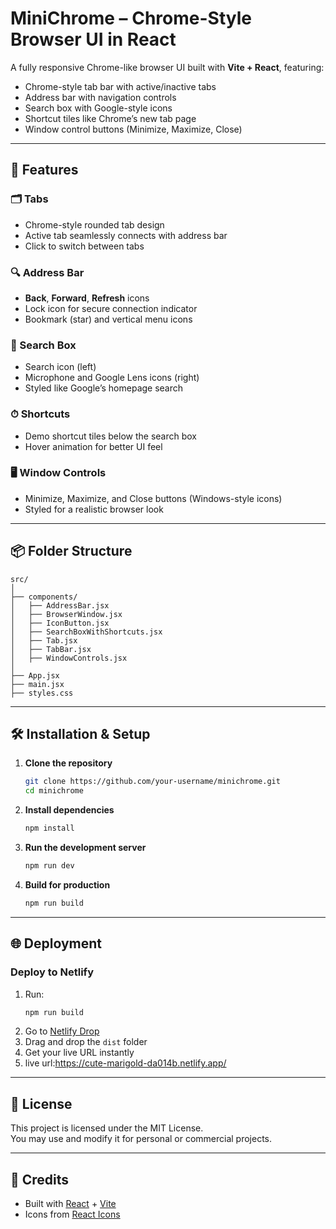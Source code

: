 # MiniChrome – Chrome-Style Browser UI in React

A fully responsive Chrome-like browser UI built with **Vite + React**, featuring:
- Chrome-style tab bar with active/inactive tabs
- Address bar with navigation controls
- Search box with Google-style icons
- Shortcut tiles like Chrome’s new tab page
- Window control buttons (Minimize, Maximize, Close)

---

## 🚀 Features

### 🗂 Tabs
- Chrome-style rounded tab design
- Active tab seamlessly connects with address bar
- Click to switch between tabs

### 🔍 Address Bar
- **Back**, **Forward**, **Refresh** icons
- Lock icon for secure connection indicator
- Bookmark (star) and vertical menu icons

### 🔎 Search Box
- Search icon (left)
- Microphone and Google Lens icons (right)
- Styled like Google’s homepage search

### ⏱ Shortcuts
- Demo shortcut tiles below the search box
- Hover animation for better UI feel

### 🖥 Window Controls
- Minimize, Maximize, and Close buttons (Windows-style icons)
- Styled for a realistic browser look

---

## 📦 Folder Structure

```
src/
│
├── components/
│   ├── AddressBar.jsx
│   ├── BrowserWindow.jsx
│   ├── IconButton.jsx
│   ├── SearchBoxWithShortcuts.jsx
│   ├── Tab.jsx
│   ├── TabBar.jsx
│   ├── WindowControls.jsx
│
├── App.jsx
├── main.jsx
├── styles.css
```

---

## 🛠 Installation & Setup

1. **Clone the repository**
   ```bash
   git clone https://github.com/your-username/minichrome.git
   cd minichrome
   ```

2. **Install dependencies**
   ```bash
   npm install
   ```

3. **Run the development server**
   ```bash
   npm run dev
   ```

4. **Build for production**
   ```bash
   npm run build
   ```

---

## 🌐 Deployment

### **Deploy to Netlify**
1. Run:
   ```bash
   npm run build
   ```
2. Go to [Netlify Drop](https://app.netlify.com/drop)
3. Drag and drop the `dist` folder
4. Get your live URL instantly
5. live url:https://cute-marigold-da014b.netlify.app/

---


## 📜 License
This project is licensed under the MIT License.  
You may use and modify it for personal or commercial projects.

---

## 🙌 Credits
- Built with [React](https://reactjs.org/) + [Vite](https://vitejs.dev/)
- Icons from [React Icons](https://react-icons.github.io/react-icons/)
